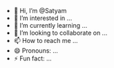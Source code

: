 - 👋 Hi, I’m @Satyam
- 👀 I’m interested in ...
- 🌱 I’m currently learning ...
- 💞️ I’m looking to collaborate on ...
- 📫 How to reach me ...
- 😄 Pronouns: ...
- ⚡ Fun fact: ...

<!---
5at4am/5at4am is a ✨ special ✨ repository because its `README.md` (this file) appears on your GitHub profile.
You can click the Preview link to take a look at your changes.
--->
